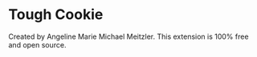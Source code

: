 # Tough Cookie

Created by Angeline Marie Michael Meitzler. This extension is 100% free and open source.